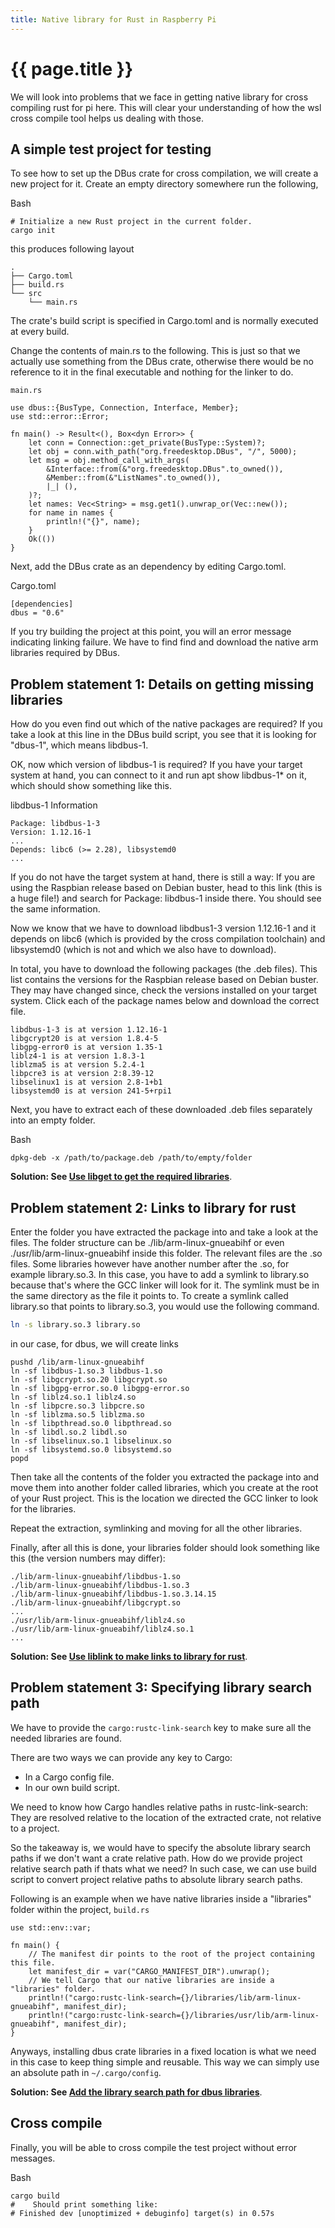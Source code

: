 ```yaml
---
title: Native library for Rust in Raspberry Pi
---
```


# {{ page.title }}

We will look into problems that we face in getting native library for cross compiling
rust for pi here. This will clear your understanding of how the wsl cross compile tool
helps us dealing with those.

## A simple test project for testing 

To see how to set up the DBus crate for cross compilation,
we will create a new project for it. Create an empty directory somewhere
run the following,

Bash
```
# Initialize a new Rust project in the current folder.
cargo init
```

this produces following layout
```
.
├── Cargo.toml
├── build.rs
└── src
    └── main.rs
```

The crate's build script is specified in Cargo.toml and is normally executed at every build.

Change the contents of main.rs to the following. This is just so that we actually use something
from the DBus crate, otherwise there would be no reference to it in the final executable and nothing for the linker to do.

`main.rs`
```
use dbus::{BusType, Connection, Interface, Member};
use std::error::Error;

fn main() -> Result<(), Box<dyn Error>> {
    let conn = Connection::get_private(BusType::System)?;
    let obj = conn.with_path("org.freedesktop.DBus", "/", 5000);
    let msg = obj.method_call_with_args(
        &Interface::from(&"org.freedesktop.DBus".to_owned()),
        &Member::from(&"ListNames".to_owned()),
        |_| (),
    )?;
    let names: Vec<String> = msg.get1().unwrap_or(Vec::new());
    for name in names {
        println!("{}", name);
    }
    Ok(())
}
```
Next, add the DBus crate as an dependency by editing Cargo.toml.

Cargo.toml
```
[dependencies]
dbus = "0.6"
```

If you try building the project at this point, you will an error
message indicating linking failure. We have to find find and download
the native arm libraries required by DBus.

## Problem statement 1: Details on getting missing libraries 
How do you even find out which of the native packages are required?
If you take a look at this line in the DBus build script, you see that 
it is looking for "dbus-1", which means libdbus-1.

OK, now which version of libdbus-1 is required? If you have your target system at hand,
you can connect to it and run apt show libdbus-1* on it, which should show something like this.

libdbus-1 Information
```
Package: libdbus-1-3
Version: 1.12.16-1
...
Depends: libc6 (>= 2.28), libsystemd0
...
```
If you do not have the target system at hand, there is still a way:
If you are using the Raspbian release based on Debian buster, head to
this link (this is a huge file!) and search for Package: libdbus-1 inside there.
You should see the same information.

Now we know that we have to download libdbus1-3 version 1.12.16-1 and it
depends on libc6 (which is provided by the cross compilation toolchain)
and libsystemd0 (which is not and which we also have to download).

In total, you have to download the following packages (the .deb files).
This list contains the versions for the Raspbian release based on Debian buster.
They may have changed since, check the versions installed on your target system.
Click each of the package names below and download the correct file.

```
libdbus-1-3 is at version 1.12.16-1
libgcrypt20 is at version 1.8.4-5
libgpg-error0 is at version 1.35-1
liblz4-1 is at version 1.8.3-1
liblzma5 is at version 5.2.4-1
libpcre3 is at version 2:8.39-12
libselinux1 is at version 2.8-1+b1
libsystemd0 is at version 241-5+rpi1
```
Next, you have to extract each of these downloaded .deb files separately into an empty folder.

Bash
```
dpkg-deb -x /path/to/package.deb /path/to/empty/folder
```

**Solution: See [Use **libget** to get the required libraries](pirust.md#use-libget-to-get-the-required-libraries)**.

## Problem statement 2: Links to library for rust
Enter the folder you have extracted the package into and take a look at the files.
The folder structure can be ./lib/arm-linux-gnueabihf or even 
./usr/lib/arm-linux-gnueabihf inside this folder. 
The relevant files are the .so files. Some libraries however have another 
number after the .so, for example library.so.3. In this case, you have to add 
a symlink to library.so because that's where the GCC linker will look for it. 
The symlink must be in the same directory as the file it points to. 
To create a symlink called library.so that points to library.so.3, 
you would use the following command.

```bash
ln -s library.so.3 library.so
```

in our case,
for dbus, we will create links
```
pushd /lib/arm-linux-gnueabihf
ln -sf libdbus-1.so.3 libdbus-1.so
ln -sf libgcrypt.so.20 libgcrypt.so
ln -sf libgpg-error.so.0 libgpg-error.so
ln -sf liblz4.so.1 liblz4.so
ln -sf libpcre.so.3 libpcre.so
ln -sf liblzma.so.5 liblzma.so
ln -sf libpthread.so.0 libpthread.so
ln -sf libdl.so.2 libdl.so
ln -sf libselinux.so.1 libselinux.so
ln -sf libsystemd.so.0 libsystemd.so
popd
```

Then take all the contents of the folder you extracted the package into and move them into another folder called libraries, which you create at the root of your Rust project. This is the location we directed the GCC linker to look for the libraries.

Repeat the extraction, symlinking and moving for all the other libraries.

Finally, after all this is done, your libraries folder should look something like this (the version numbers may differ):
```
./lib/arm-linux-gnueabihf/libdbus-1.so
./lib/arm-linux-gnueabihf/libdbus-1.so.3
./lib/arm-linux-gnueabihf/libdbus-1.so.3.14.15
./lib/arm-linux-gnueabihf/libgcrypt.so
...
./usr/lib/arm-linux-gnueabihf/liblz4.so
./usr/lib/arm-linux-gnueabihf/liblz4.so.1
...
```

**Solution: See [Use **liblink** to make links to library for rust](pirust.md#use-liblink-to-make-links-to-library-for-rust)**.

## Problem statement 3: Specifying library search path
We have to provide the `cargo:rustc-link-search` key to
make sure all the needed libraries are found. 

There are two ways we can provide any key to Cargo:
* In a Cargo config file.
* In our own build script.

We need to know how Cargo handles relative paths
in rustc-link-search:
They are resolved relative to the location of the extracted crate,
not relative to a project.

So the takeaway is, we would have to specify the absolute library search paths if we
don't want a crate relative path. How do we provide project relative search path
if thats what we need? 
In such case, we can use build script
to convert project relative paths to absolute library search paths.

Following is an example when we have native libraries 
inside a "libraries" folder within the project,
`build.rs`
```
use std::env::var;

fn main() {
    // The manifest dir points to the root of the project containing this file.
    let manifest_dir = var("CARGO_MANIFEST_DIR").unwrap();
    // We tell Cargo that our native libraries are inside a "libraries" folder.
    println!("cargo:rustc-link-search={}/libraries/lib/arm-linux-gnueabihf", manifest_dir);
    println!("cargo:rustc-link-search={}/libraries/usr/lib/arm-linux-gnueabihf", manifest_dir);
}
```

Anyways, installing dbus crate libraries in a fixed location is what we need
in this case to keep thing simple and reusable.
This way we can simply use an absolute path in `~/.cargo/config`.

**Solution: See [Add the library search path for dbus libraries](pirust.md#add-the-library-search-path-for-dbus-libraries)**.

## Cross compile
Finally, you will be able to cross compile the test project without error messages.

Bash
```
cargo build
#    Should print something like: 
# Finished dev [unoptimized + debuginfo] target(s) in 0.57s
```

